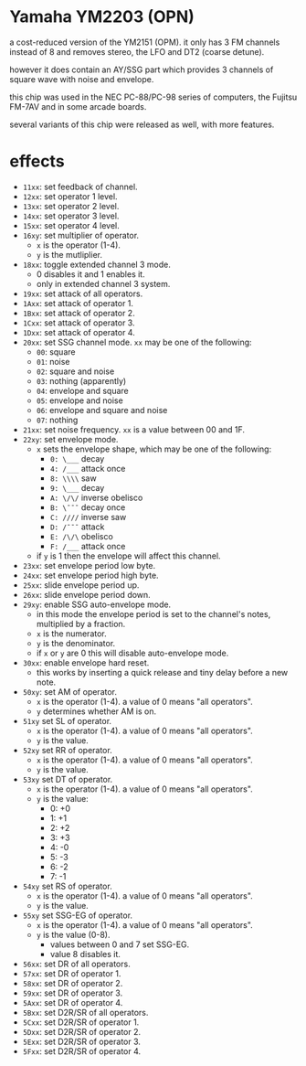 # Yamaha YM2203 (OPN)

a cost-reduced version of the YM2151 (OPM).
it only has 3 FM channels instead of 8 and removes stereo, the LFO and DT2 (coarse detune).

however it does contain an AY/SSG part which provides 3 channels of square wave with noise and envelope.

this chip was used in the NEC PC-88/PC-98 series of computers, the Fujitsu FM-7AV and in some arcade boards.

several variants of this chip were released as well, with more features.

# effects

- `11xx`: set feedback of channel.
- `12xx`: set operator 1 level.
- `13xx`: set operator 2 level.
- `14xx`: set operator 3 level.
- `15xx`: set operator 4 level.
- `16xy`: set multiplier of operator.
  - `x` is the operator (1-4).
  - `y` is the mutliplier.
- `18xx`: toggle extended channel 3 mode.
  - 0 disables it and 1 enables it.
  - only in extended channel 3 system.
- `19xx`: set attack of all operators.
- `1Axx`: set attack of operator 1.
- `1Bxx`: set attack of operator 2.
- `1Cxx`: set attack of operator 3.
- `1Dxx`: set attack of operator 4.
- `20xx`: set SSG channel mode. `xx` may be one of the following:
  - `00`: square
  - `01`: noise
  - `02`: square and noise
  - `03`: nothing (apparently)
  - `04`: envelope and square
  - `05`: envelope and noise
  - `06`: envelope and square and noise
  - `07`: nothing
- `21xx`: set noise frequency. `xx` is a value between 00 and 1F.
- `22xy`: set envelope mode.
  - `x` sets the envelope shape, which may be one of the following:
    - `0: \___` decay
    - `4: /___` attack once
    - `8: \\\\` saw
    - `9: \___` decay
    - `A: \/\/` inverse obelisco
    - `B: \¯¯¯` decay once
    - `C: ////` inverse saw
    - `D: /¯¯¯` attack
    - `E: /\/\` obelisco
    - `F: /___` attack once
  - if `y` is 1 then the envelope will affect this channel.
- `23xx`: set envelope period low byte.
- `24xx`: set envelope period high byte.
- `25xx`: slide envelope period up.
- `26xx`: slide envelope period down.
- `29xy`: enable SSG auto-envelope mode.
  - in this mode the envelope period is set to the channel's notes, multiplied by a fraction.
  - `x` is the numerator.
  - `y` is the denominator.
  - if `x` or `y` are 0 this will disable auto-envelope mode.
- `30xx`: enable envelope hard reset.
  - this works by inserting a quick release and tiny delay before a new note.
- `50xy`: set AM of operator.
  - `x` is the operator (1-4). a value of 0 means "all operators".
  - `y` determines whether AM is on.
- `51xy` set SL of operator.
  - `x` is the operator (1-4). a value of 0 means "all operators".
  - `y` is the value.
- `52xy` set RR of operator.
  - `x` is the operator (1-4). a value of 0 means "all operators".
  - `y` is the value.
- `53xy` set DT of operator.
  - `x` is the operator (1-4). a value of 0 means "all operators".
  - `y` is the value:
    - 0: +0
    - 1: +1
    - 2: +2
    - 3: +3
    - 4: -0
    - 5: -3
    - 6: -2
    - 7: -1
- `54xy` set RS of operator.
  - `x` is the operator (1-4). a value of 0 means "all operators".
  - `y` is the value.
- `55xy` set SSG-EG of operator.
  - `x` is the operator (1-4). a value of 0 means "all operators".
  - `y` is the value (0-8).
    - values between 0 and 7 set SSG-EG.
    - value 8 disables it.
- `56xx`: set DR of all operators.
- `57xx`: set DR of operator 1.
- `58xx`: set DR of operator 2.
- `59xx`: set DR of operator 3.
- `5Axx`: set DR of operator 4.
- `5Bxx`: set D2R/SR of all operators.
- `5Cxx`: set D2R/SR of operator 1.
- `5Dxx`: set D2R/SR of operator 2.
- `5Exx`: set D2R/SR of operator 3.
- `5Fxx`: set D2R/SR of operator 4.
